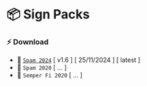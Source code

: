 # 📦 Sign Packs

### ⚡️ Download

* 🔗 [`Spam 2024`](https://github.com/user-attachments/files/17903645/Spam.2024.Sign.Pack.zip) [ v1.6 ] [ 25/11/2024 ] [ latest ]
* 🔗 `Spam 2020` [ ... ]
* 🔗 `Semper Fi 2020` [ ... ]
